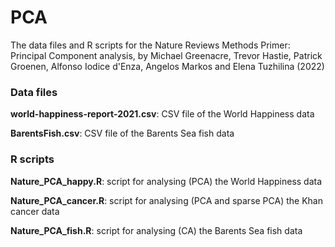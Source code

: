 # PCA
The data files and R scripts for the Nature Reviews Methods Primer: Principal Component analysis, by Michael Greenacre, Trevor Hastie, Patrick Groenen, Alfonso Iodice d'Enza, Angelos Markos and Elena Tuzhilina (2022)

### Data files

**world-happiness-report-2021.csv**: CSV file of the World Happiness data

**BarentsFish.csv**: CSV file of the Barents Sea fish data


### R scripts

**Nature_PCA_happy.R**: script for analysing (PCA) the World Happiness data

**Nature_PCA_cancer.R**: script for analysing (PCA and sparse PCA) the Khan cancer data

**Nature_PCA_fish.R**: script for analysing (CA) the Barents Sea fish data


